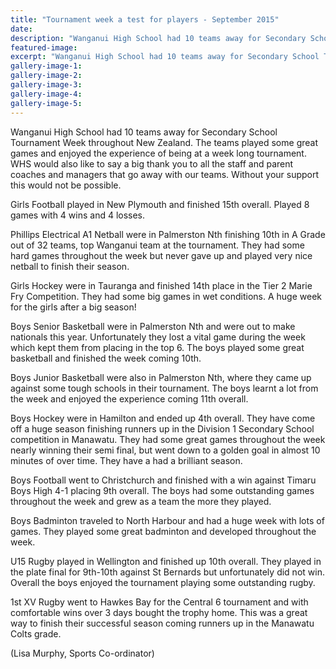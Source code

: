 ```yaml
---
title: "Tournament week a test for players - September 2015"
date: 
description: "Wanganui High School had 10 teams away for Secondary School Tournament Week throughout New Zealand."
featured-image: 
excerpt: "Wanganui High School had 10 teams away for Secondary School Tournament Week throughout New Zealand."
gallery-image-1: 
gallery-image-2: 
gallery-image-3: 
gallery-image-4: 
gallery-image-5: 
---
```


<p>Wanganui High School had 10 teams away for Secondary School Tournament Week throughout New Zealand. The teams played some great games and enjoyed the experience of being at a week long&nbsp;tournament. WHS would also like to say a big thank you to all the staff and parent coaches and managers that go away with our teams. Without your support this would not be possible.&nbsp;</p>
<p>Girls Football played in New Plymouth and finished&nbsp;15th overall. Played 8 games with 4 wins and 4 losses.</p>
<p>Phillips Electrical&nbsp;A1 Netball were in Palmerston Nth finishing&nbsp;10th in A Grade out of 32 teams, top Wanganui team at the&nbsp;tournament.&nbsp;They had some hard games throughout the week but never gave up and played very nice netball to finish their season.&nbsp;</p>
<p>Girls Hockey were in Tauranga and finished 14th place in the Tier 2 Marie Fry Competition. They had some big games in wet conditions. A huge week for the girls after a big season!</p>
<p>Boys Senior Basketball were in Palmerston Nth and were out to make nationals this year. Unfortunately they lost a vital game during the week which kept them from placing in the top 6. The boys played some great basketball and finished the week coming 10th.</p>
<p>Boys Junior Basketball were also in Palmerston Nth, where they came up against some tough schools in their tournament. The boys learnt a&nbsp;lot from the week and enjoyed the experience coming 11th overall.&nbsp;</p>
<p>Boys Hockey were in Hamilton and&nbsp;ended up 4th overall. They have come off a huge season finishing runners up in the Division 1 Secondary School competition in Manawatu. They had some great games throughout the week nearly winning their semi final, but went down&nbsp;to a golden goal in almost 10 minutes of over time. They have a had a&nbsp;brilliant&nbsp;season.</p>
<p>Boys Football went to Christchurch and finished with a win against Timaru Boys High 4-1 placing 9th overall. The boys had some outstanding games throughout the week and grew as a team the more they played.</p>
<p>Boys Badminton traveled to North Harbour and&nbsp;had a huge&nbsp;week with lots of games. They played some great badminton and developed throughout the week.</p>
<p>U15 Rugby played in Wellington and finished up 10th overall. They played in the plate final for 9th-10th against St Bernards but unfortunately did not win. Overall the boys enjoyed the tournament playing some outstanding rugby.&nbsp;&nbsp;</p>
<p>1st XV Rugby went to Hawkes Bay for the Central 6 tournament and with comfortable wins over 3 days bought the trophy home. This was a great way to finish their successful season coming runners up in the Manawatu Colts grade.</p>
<p>(Lisa Murphy, Sports Co-ordinator)</p>

